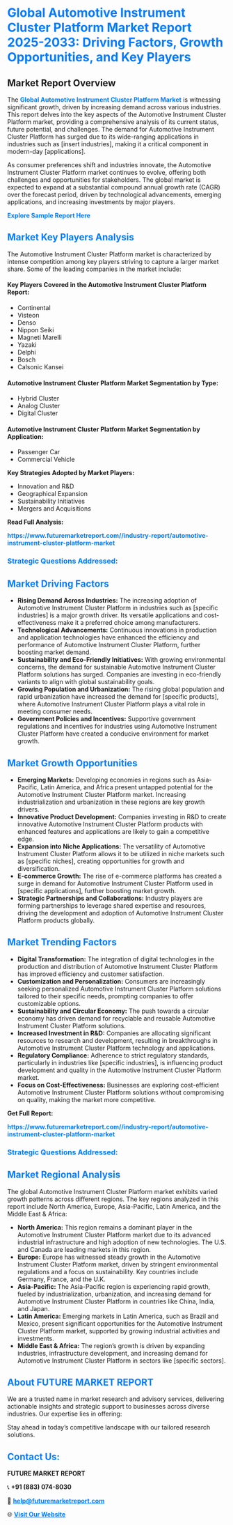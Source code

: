 <h1 style="color: #007BFF;">Global Automotive Instrument Cluster Platform Market Report 2025-2033: Driving Factors, Growth Opportunities, and Key Players</h1>

<section id="overview">
<h2>Market Report Overview</h2>
<p>The <a href="https://www.futuremarketreport.com//industry-report/automotive-instrument-cluster-platform-market" style="color: #007BFF; text-decoration: none;"><strong>Global Automotive Instrument Cluster Platform Market</strong></a> is witnessing significant growth, driven by increasing demand across various industries. This report delves into the key aspects of the Automotive Instrument Cluster Platform market, providing a comprehensive analysis of its current status, future potential, and challenges. The demand for Automotive Instrument Cluster Platform has surged due to its wide-ranging applications in industries such as [insert industries], making it a critical component in modern-day [applications].</p>
<p>As consumer preferences shift and industries innovate, the Automotive Instrument Cluster Platform market continues to evolve, offering both challenges and opportunities for stakeholders. The global market is expected to expand at a substantial compound annual growth rate (CAGR) over the forecast period, driven by technological advancements, emerging applications, and increasing investments by major players.</p>
</section>

<section id="overview">
<p><a href="https://www.futuremarketreport.com//request-sample/reportId=48277" style="color: #007BFF; text-decoration: none;"><strong>Explore Sample Report Here</strong></a></p>
</section>

<section id="key-players">
<h2 style="color: #007BFF;">Market Key Players Analysis</h2>
<p>The Automotive Instrument Cluster Platform market is characterized by intense competition among key players striving to capture a larger market share. Some of the leading companies in the market include:</p>
<h4>Key Players Covered in the Automotive Instrument Cluster Platform Report:</h4>
<ul><li>Continental</li><li>Visteon</li><li>Denso</li><li>Nippon Seiki</li><li>Magneti Marelli</li><li>Yazaki</li><li>Delphi</li><li>Bosch</li><li>Calsonic Kansei</li></ul>
<h4>Automotive Instrument Cluster Platform Market Segmentation by Type:</h4>
<ul><li>Hybrid Cluster</li><li>Analog Cluster</li><li>Digital Cluster</li></ul>

<h4>Automotive Instrument Cluster Platform Market Segmentation by Application:</h4>
<ul><li>Passenger Car</li><li>Commercial Vehicle</li></ul>
<p><strong>Key Strategies Adopted by Market Players:</strong></p>
<ul>
<li>Innovation and R&D</li>
<li>Geographical Expansion</li>
<li>Sustainability Initiatives</li>
<li>Mergers and Acquisitions</li>
</ul>
</section>

<section>
<p><strong>Read Full Analysis: </strong></p><a href="https://www.futuremarketreport.com//industry-report/automotive-instrument-cluster-platform-market" style="color: #007BFF; text-decoration: none;"><strong>https://www.futuremarketreport.com//industry-report/automotive-instrument-cluster-platform-market</strong></a>
<h3 style="color: #007BFF;">Strategic Questions Addressed:</h3>
</section>

<section id="driving-factors">
<h2 style="color: #007BFF;">Market Driving Factors</h2>
<ul>
<li><strong>Rising Demand Across Industries:</strong> The increasing adoption of Automotive Instrument Cluster Platform in industries such as [specific industries] is a major growth driver. Its versatile applications and cost-effectiveness make it a preferred choice among manufacturers.</li>
<li><strong>Technological Advancements:</strong> Continuous innovations in production and application technologies have enhanced the efficiency and performance of Automotive Instrument Cluster Platform, further boosting market demand.</li>
<li><strong>Sustainability and Eco-Friendly Initiatives:</strong> With growing environmental concerns, the demand for sustainable Automotive Instrument Cluster Platform solutions has surged. Companies are investing in eco-friendly variants to align with global sustainability goals.</li>
<li><strong>Growing Population and Urbanization:</strong> The rising global population and rapid urbanization have increased the demand for [specific products], where Automotive Instrument Cluster Platform plays a vital role in meeting consumer needs.</li>
<li><strong>Government Policies and Incentives:</strong> Supportive government regulations and incentives for industries using Automotive Instrument Cluster Platform have created a conducive environment for market growth.</li>
</ul>
</section>

<section id="growth-opportunities">
<h2 style="color: #007BFF;">Market Growth Opportunities</h2>
<ul>
<li><strong>Emerging Markets:</strong> Developing economies in regions such as Asia-Pacific, Latin America, and Africa present untapped potential for the Automotive Instrument Cluster Platform market. Increasing industrialization and urbanization in these regions are key growth drivers.</li>
<li><strong>Innovative Product Development:</strong> Companies investing in R&D to create innovative Automotive Instrument Cluster Platform products with enhanced features and applications are likely to gain a competitive edge.</li>
<li><strong>Expansion into Niche Applications:</strong> The versatility of Automotive Instrument Cluster Platform allows it to be utilized in niche markets such as [specific niches], creating opportunities for growth and diversification.</li>
<li><strong>E-commerce Growth:</strong> The rise of e-commerce platforms has created a surge in demand for Automotive Instrument Cluster Platform used in [specific applications], further boosting market growth.</li>
<li><strong>Strategic Partnerships and Collaborations:</strong> Industry players are forming partnerships to leverage shared expertise and resources, driving the development and adoption of Automotive Instrument Cluster Platform products globally.</li>
</ul>
</section>

<section id="trending-factors">
<h2 style="color: #007BFF;">Market Trending Factors</h2>
<ul>
<li><strong>Digital Transformation:</strong> The integration of digital technologies in the production and distribution of Automotive Instrument Cluster Platform has improved efficiency and customer satisfaction.</li>
<li><strong>Customization and Personalization:</strong> Consumers are increasingly seeking personalized Automotive Instrument Cluster Platform solutions tailored to their specific needs, prompting companies to offer customizable options.</li>
<li><strong>Sustainability and Circular Economy:</strong> The push towards a circular economy has driven demand for recyclable and reusable Automotive Instrument Cluster Platform solutions.</li>
<li><strong>Increased Investment in R&D:</strong> Companies are allocating significant resources to research and development, resulting in breakthroughs in Automotive Instrument Cluster Platform technology and applications.</li>
<li><strong>Regulatory Compliance:</strong> Adherence to strict regulatory standards, particularly in industries like [specific industries], is influencing product development and quality in the Automotive Instrument Cluster Platform market.</li>
<li><strong>Focus on Cost-Effectiveness:</strong> Businesses are exploring cost-efficient Automotive Instrument Cluster Platform solutions without compromising on quality, making the market more competitive.</li>
</ul>
</section>

<section>
<p><strong>Get Full Report: </strong></p><a href="https://www.futuremarketreport.com//industry-report/automotive-instrument-cluster-platform-market" style="color: #007BFF; text-decoration: none;"><strong>https://www.futuremarketreport.com//industry-report/automotive-instrument-cluster-platform-market</strong></a>
<h3 style="color: #007BFF;">Strategic Questions Addressed:</h3>
</section>


<section id="regional-analysis">
<h2 style="color: #007BFF;">Market Regional Analysis</h2>
<p>The global Automotive Instrument Cluster Platform market exhibits varied growth patterns across different regions. The key regions analyzed in this report include North America, Europe, Asia-Pacific, Latin America, and the Middle East & Africa:</p>
<ul>
<li><strong>North America:</strong> This region remains a dominant player in the Automotive Instrument Cluster Platform market due to its advanced industrial infrastructure and high adoption of new technologies. The U.S. and Canada are leading markets in this region.</li>
<li><strong>Europe:</strong> Europe has witnessed steady growth in the Automotive Instrument Cluster Platform market, driven by stringent environmental regulations and a focus on sustainability. Key countries include Germany, France, and the U.K.</li>
<li><strong>Asia-Pacific:</strong> The Asia-Pacific region is experiencing rapid growth, fueled by industrialization, urbanization, and increasing demand for Automotive Instrument Cluster Platform in countries like China, India, and Japan.</li>
<li><strong>Latin America:</strong> Emerging markets in Latin America, such as Brazil and Mexico, present significant opportunities for the Automotive Instrument Cluster Platform market, supported by growing industrial activities and investments.</li>
<li><strong>Middle East & Africa:</strong> The region’s growth is driven by expanding industries, infrastructure development, and increasing demand for Automotive Instrument Cluster Platform in sectors like [specific sectors].</li>
</ul>
</section>

<footer>
<h2 style="color: #007BFF;">About FUTURE MARKET REPORT</h2>
<p>We are a trusted name in market research and advisory services, delivering actionable insights and strategic support to businesses across diverse industries. Our expertise lies in offering:</p>

<p>Stay ahead in today’s competitive landscape with our tailored research solutions.</p>

<h2 style="color: #007BFF;">Contact Us:</h2>
<p><strong>FUTURE MARKET REPORT</strong></p>
<p>📞 <strong>+91 (883) 074-8030</strong></p>
<p>📧 <strong><a href="mailto:help@futuremarketreport.com" style="color: #007BFF;">help@futuremarketreport.com</a></strong></p>
<p>🌐 <strong><a href="https://www.futuremarketreport.com/" style="color: #007BFF;">Visit Our Website</a></strong></p>
</footer>